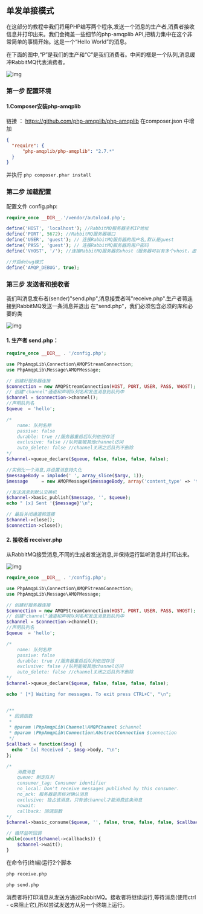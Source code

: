 ## 单发单接模式

在这部分的教程中我们将用PHP编写两个程序,发送一个消息的生产者,消费者接收信息并打印出来。我们会掩盖一些细节的php-amqplib API,把精力集中在这个非常简单的事情开始。这是一个“Hello World”的消息。

在下面的图中,“P”是我们的生产和“C”是我们消费者。中间的框是一个队列,消息缓冲RabbitMQ代表消费者。

![img](https://tanda517886160.github.io/resources/images/rabbitmq/3-1.png)



### 第一步 配置环境

####  1.Composer安装php-amqplib

链接 ： https://github.com/php-amqplib/php-amqplib
在composer.json 中增加

```json
{
  "require": {
      "php-amqplib/php-amqplib": "2.7.*"
  }
}
```

并执行 `php composer.phar install`


### 第二步  加载配置

配置文件 config.php:
```php
require_once __DIR__.'/vendor/autoload.php';

define('HOST', 'localhost'); //RabbitMQ服务器主机IP地址
define('PORT', 5672); //RabbitMQ服务器端口
define('USER', 'guest'); // 连接RabbitMQ服务器的用户名,默认是guest
define('PASS', 'guest'); // 连接RabbitMQ服务器的用户密码
define('VHOST', '/'); //连接RabbitMQ服务器的vhost（服务器可以有多个vhost，虚拟主机，类似nginx的vhost）

//开启debug模式
define('AMQP_DEBUG', true);
```

### 第三步 发送者和接收者

我们叫消息发布者(sender)"send.php",消息接受者叫"receive.php".生产者蒋连接到RabbitMQ发送一条消息并退出
在"send.php"，我们必须包含必须的库和必要的类

![img](https://tanda517886160.github.io/resources/images/rabbitmq/3-2.png)

#### 1. 生产者 send.php：

```php
require_once __DIR__ . '/config.php';

use PhpAmqpLib\Connection\AMQPStreamConnection;
use PhpAmqpLib\Message\AMQPMessage;

// 创建好服务器连接
$connection = new AMQPStreamConnection(HOST, PORT, USER, PASS, VHOST);
// 创建"channel"通道和声明队列名和发送消息到队列中 
$channel = $connection->channel();
//声明队列名
$queue  = 'hello';

/*
    name: 队列名称
    passive: false
    durable: true //服务器重启后队列依旧存活
    exclusive: false //队列能被其他channel访问
    auto_delete: false //channel关闭之后队列不删除
*/
$channel->queue_declare($queue, false, false, false, false);

//实例化一个消息,并设置消息持久化
$messageBody = implode(' ', array_slice($argv, 1));
$message     = new AMQPMessage($messageBody, array('content_type' => 'text/plain', 'delivery_mode' => AMQPMessage::DELIVERY_MODE_PERSISTENT));

//发送消息到默认交换机
$channel->basic_publish($message, '', $queue);
echo " [x] Sent '{$message}'\n";

// 最后关闭通道和连接
$channel->close();
$connection->close();
```


#### 2. 接收者 receiver.php

从RabbitMQ接受消息,不同的生成者发送消息,并保持运行监听消息并打印出来。

![img](https://tanda517886160.github.io/resources/images/rabbitmq/3-3.png)

```php
require_once __DIR__ . '/config.php';

use PhpAmqpLib\Connection\AMQPStreamConnection;
use PhpAmqpLib\Message\AMQPMessage;

// 创建好服务器连接
$connection = new AMQPStreamConnection(HOST, PORT, USER, PASS, VHOST);
// 创建"channel"通道和声明队列名和发送消息到队列中 
$channel = $connection->channel();
//声明队列名
$queue  = 'hello';

/*
    name: 队列名称
    passive: false
    durable: true //服务器重启后队列依旧存活
    exclusive: false //队列能被其他channel访问
    auto_delete: false //channel关闭之后队列不删除
*/
$channel->queue_declare($queue, false, false, false, false);

echo ' [*] Waiting for messages. To exit press CTRL+C', "\n";


/**
 * 回调函数
 * 
 * @param \PhpAmqpLib\Channel\AMQPChannel $channel
 * @param \PhpAmqpLib\Connection\AbstractConnection $connection
 */
$callback = function($msg) {
  echo " [x] Received ", $msg->body, "\n";
};

/*
    消费消息
    queue: 制定队列
    consumer_tag: Consumer identifier
    no_local: Don't receive messages published by this consumer.
    no_ack: 服务器是否核对确认消息
    exclusive: 独占该消息，只有该channel才能消费这条消息
    nowait:
    callback: 回调函数
*/
$channel->basic_consume($queue, '', false, true, false, false, $callback);

// 循环监听回调
while(count($channel->callbacks)) {
    $channel->wait();
}
```


在命令行(终端)运行2个脚本

```sh
php receive.php
```

```sh
php send.php
```

消费者将打印消息从发送方通过RabbitMQ。接收者将继续运行,等待消息(使用ctrl - c来阻止它),所以尝试发送方从另一个终端上运行。
